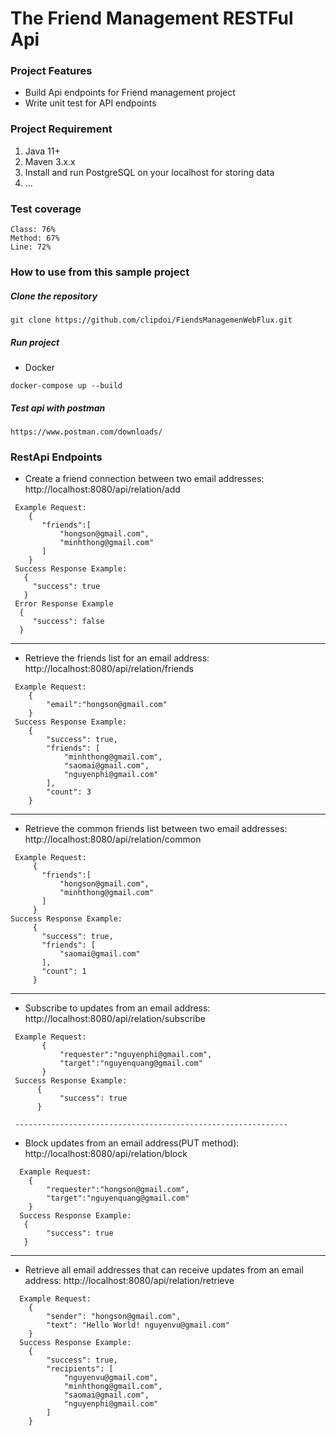 # The Friend Management RESTFul Api

### Project Features

* Build Api endpoints for Friend management project
* Write unit test for API endpoints

### Project Requirement
1. Java 11+
2. Maven 3.x.x
3. Install and run PostgreSQL on your localhost for storing data
4. ...

### Test coverage
    Class: 76%
    Method: 67%
    Line: 72%

### How to use from this sample project
##### Clone the repository
```
git clone https://github.com/clipdoi/FiendsManagemenWebFlux.git
```
##### Run project

* Docker
```
docker-compose up --build
```

##### Test api with postman
```
https://www.postman.com/downloads/
```

### RestApi Endpoints

* Create a friend connection between two email addresses: http://localhost:8080/api/relation/add
 ````
  Example Request:
     {
        "friends":[
            "hongson@gmail.com",
            "minhthong@gmail.com"
        ]
     }
  Success Response Example:
    {
      "success": true
    }
  Error Response Example
   {
      "success": false
   }
   ````
  -------------------------------------------------------------

* Retrieve the friends list for an email address: http://localhost:8080/api/relation/friends
````
 Example Request:
    {
        "email":"hongson@gmail.com"
    }
 Success Response Example:
    {
        "success": true,
        "friends": [
            "minhthong@gmail.com",
            "saomai@gmail.com",
            "nguyenphi@gmail.com"
        ],
        "count": 3
    }

 ````
 -------------------------------------------------------------

* Retrieve the common friends list between two email addresses: http://localhost:8080/api/relation/common
 ````
  Example Request:
      {
        "friends":[
            "hongson@gmail.com",
            "minhthong@gmail.com"
        ]
      }
 Success Response Example:
      {
        "success": true,
        "friends": [
            "saomai@gmail.com"
        ],
        "count": 1
      }

  ````
  -------------------------------------------------------------

* Subscribe to updates from an email address: http://localhost:8080/api/relation/subscribe
 ````
  Example Request:
        {
            "requester":"nguyenphi@gmail.com",
            "target":"nguyenquang@gmail.com"
        }
  Success Response Example:
       {
            "success": true
       }

  -------------------------------------------------------------
````
* Block updates from an email address(PUT method): http://localhost:8080/api/relation/block
````
  Example Request:
    {   
        "requester":"hongson@gmail.com",
        "target":"nguyenquang@gmail.com"
    } 
  Success Response Example:
   {
        "success": true
   }

   ````
  -------------------------------------------------------------

* Retrieve all email addresses that can receive updates from an email address: http://localhost:8080/api/relation/retrieve
````
  Example Request:
    {
        "sender": "hongson@gmail.com",
        "text": "Hello World! nguyenvu@gmail.com"
    }
  Success Response Example:
    {
        "success": true,
        "recipients": [
            "nguyenvu@gmail.com",
            "minhthong@gmail.com",
            "saomai@gmail.com",
            "nguyenphi@gmail.com"
        ]
    }
 
````